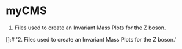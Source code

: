 # myCMS

1. Files used to create an Invariant Mass Plots for the Z boson.  

[]:# '2. Files used to create an Invariant Mass Plots for the Z boson.'
